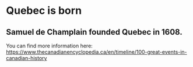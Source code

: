 # Quebec is born
## Samuel de Champlain founded Quebec in 1608.
You can find more information here: https://www.thecanadianencyclopedia.ca/en/timeline/100-great-events-in-canadian-history 
